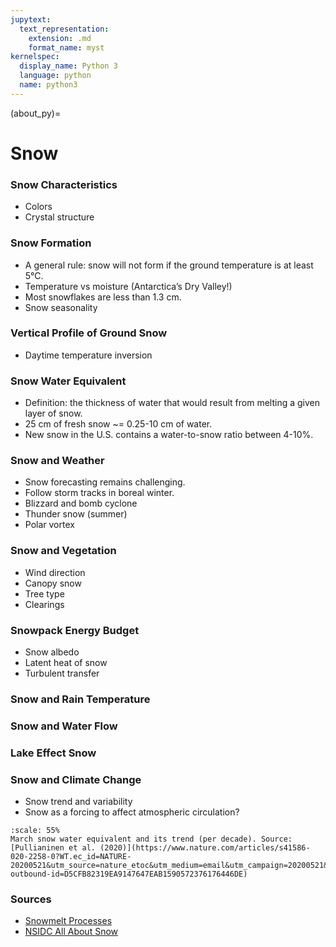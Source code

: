 ```yaml
---
jupytext:
  text_representation:
    extension: .md
    format_name: myst
kernelspec:
  display_name: Python 3
  language: python
  name: python3
---
```


(about_py)=

# Snow

### Snow Characteristics

- Colors
- Crystal structure

### Snow Formation

- A general rule: snow will not form if the ground temperature is at least 5°C.
- Temperature vs moisture (Antarctica’s Dry Valley!)
- Most snowflakes are less than 1.3 cm.
- Snow seasonality

### Vertical Profile of Ground Snow

- Daytime temperature inversion

### Snow Water Equivalent

- Definition: the thickness of water that would result from melting a given layer of snow.
- 25 cm of fresh snow ~= 0.25-10 cm of water.
- New snow in the U.S. contains a water-to-snow ratio between 4-10%.

### Snow and Weather

- Snow forecasting remains challenging.
- Follow storm tracks in boreal winter.
- Blizzard and bomb cyclone
- Thunder snow (summer)
- Polar vortex

### Snow and Vegetation

- Wind direction
- Canopy snow
- Tree type
- Clearings

### Snowpack Energy Budget

- Snow albedo
- Latent heat of snow
- Turbulent transfer

### Snow and Rain Temperature

### Snow and Water Flow

### Lake Effect Snow

### Snow and Climate Change

- Snow trend and variability
- Snow as a forcing to affect atmospheric circulation?

```{figure} /_static/lecture_specific/figures/snow_trend.png
:scale: 55%
March snow water equivalent and its trend (per decade). Source: [Pullianinen et al. (2020)](https://www.nature.com/articles/s41586-020-2258-0?WT.ec_id=NATURE-20200521&utm_source=nature_etoc&utm_medium=email&utm_campaign=20200521&sap-outbound-id=D5CFB82319EA9147647EAB1590572376176446DE)
```
### Sources

- [Snowmelt Processes](http://ftp.comet.ucar.edu/memory-stick/hydro/basic_int/snowmelt/index.htm)
- [NSIDC All About Snow](https://nsidc.org/cryosphere/snow)



